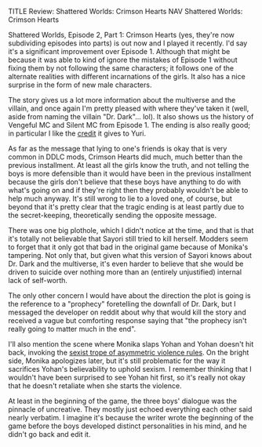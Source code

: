 TITLE Review: Shattered Worlds: Crimson Hearts
NAV Shattered Worlds: Crimson Hearts

Shattered Worlds, Episode 2, Part 1: Crimson Hearts (yes, they're now subdividing episodes into parts) is out now and I played it recently. I'd say it's a significant improvement over Episode 1. Although that might be because it was able to kind of ignore the mistakes of Episode 1 without fixing them by not following the same characters; it follows one of the alternate realities with different incarnations of the girls. It also has a nice surprise in the form of new male characters.

The story gives us a lot more information about the multiverse and the villain, and once again I'm pretty pleased with where they've taken it (well, aside from naming the villain "Dr. Dark"... lol). It also shows us the history of Vengeful MC and Silent MC from Episode 1. The ending is also really good; in particular I like the [credit](/fiction/glory) it gives to Yuri.

As far as the message that lying to one's friends is okay that is very common in DDLC mods, Crimson Hearts did much, much better than the previous installment. At least <span class="spoiler">all the girls know the truth</span>, and not telling <span class="spoiler">the boys</span> is more defensible than it would have been in the previous installment because <span class="spoiler">the girls don't believe that these boys have anything to do with what's going on and if they're right then they probably wouldn't be able to help much anyway.</span> It's still wrong to lie to a loved one, of course, but beyond that it's pretty clear that <span class="spoiler">the tragic ending</span> is at least partly due to the secret-keeping, theoretically sending the opposite message.

There was one big plothole, which I didn't notice at the time, and that is that it's totally not believable that <span class="spoiler">Sayori still tried to kill herself. Modders seem to forget that it only got that bad in the original game because of Monika's tampering. Not only that, but given what this version of Sayori knows about Dr. Dark and the multiverse, it's even harder to believe that she would be driven to suicide over nothing more than an (entirely unjustified) internal lack of self-worth.</span>

The only other concern I would have about the direction the plot is going is the reference to a "prophecy" foretelling the downfall of Dr. Dark, but I messaged the developer on reddit about why that would kill the story and received a vague but comforting response saying that "the prophecy isn't really going to matter much in the end".

I'll also mention the scene where Monika slaps Yohan and Yohan doesn't hit back, invoking the [sexist trope of asymmetric violence rules](/writing/sexist_tropes). On the bright side, Monika apologizes later, but it's still problematic for the way it sacrifices Yohan's believability to uphold sexism. I remember thinking that I wouldn't have been surprised to see Yohan hit first, so it's really not okay that he doesn't retaliate when she starts the violence.

At least in the beginning of the game, the three boys' dialogue was the pinnacle of uncreative. They mostly just echoed everything each other said nearly verbatim. I imagine it's because the writer wrote the beginning of the game before the boys developed distinct personalities in his mind, and he didn't go back and edit it.
